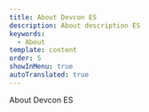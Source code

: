 ```yaml
---
title: About Devcon ES
description: About description ES
keywords:
  - About
template: content
order: 5
showInMenu: true
autoTranslated: true
---
```


About Devcon ES
